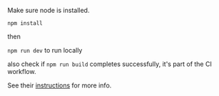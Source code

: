 Make sure node is installed.

`npm install`

then

`npm run dev` to run locally

also check if `npm run build` completes successfully, it's part of the CI workflow.

See their [instructions](https://docs.themefisher.com/bigspring-astro/) for more info.
